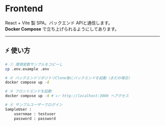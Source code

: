 # Frontend

React + Vite 製 SPA。バックエンド APIと通信します。  
**Docker Compose** で立ち上げられるようにしてあります。

---

## ⚡ 使い方

```bash
# ① 環境変数サンプルをコピーし
cp .env.example .env

# ② バックエンドリポジトリClone後にバックエンドを起動（まだの場合）
docker compose up -d

# ③ フロントエンドを起動
docker compose up -d # 👉 http://localhost:3000 へアクセス

# ④ サンプルユーザーでログイン
SampleUser : 
    usernmae : testuser
    password : password
